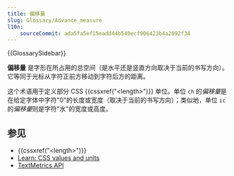 ```yaml
---
title: 偏移量
slug: Glossary/Advance_measure
l10n:
    sourceCommit: ada5fa5ef15eadd44b549ecf906423b4a2092f34
---
```


{{GlossarySidebar}}

**偏移量** 是字形在所占用的总空间（是水平还是竖直方向取决于当前的书写方向）。它等同于光标从字符正前方移动到字符后方的距离。

这个术语用于定义部分 CSS {{cssxref("&lt;length&gt;")}} 单位。单位 `ch` 的*偏移量*是在给定字体中字符"0"的长度或宽度（取决于当前的书写方向）；类似地，单位 `ic` 的*偏移量*则是字符"水"的宽度或高度。

## 参见

- {{cssxref("&lt;length&gt;")}}
- [Learn: CSS values and units](/en-US/docs/Learn/CSS/Building_blocks/Values_and_units)
- [TextMetrics API](/en-US/docs/Web/API/TextMetrics)